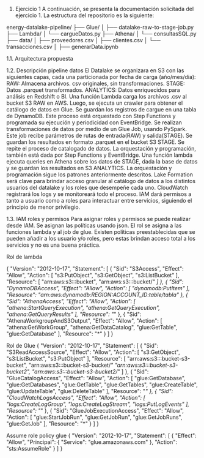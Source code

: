 1. Ejercicio 1
A continuación, se presenta la documentación solicitada del ejercicio 1.
La estructura del repositorio es la siguiente:

energy-datalake-pipeline/
├── Glue/
│   ├── datalake-raw-to-stage-job.py
├── Lambda/
│   └── cargueDatos.py
├── Athena/
│   └── consultasSQL.py
├── data/
│   ├── proveedores.csv
│   ├── clientes.csv
│   └── transacciones.csv
│   ├── generarData.ipynb



1.1. Arquitectura propuesta


1.2. Descripción pipeline datos
El Datalake se organizara en S3 con las siguientes capas, cada una particionada por fecha de carga (año/mes/dia):
RAW: Almacena archivos. csv originales, sin transformaciones.
STAGE: Datos .parquet transformados. 
ANALYTICS: Datos enriquecidos para análisis en Redshift o BI.
Una función Lambda carga los archivos .csv al bucket S3 RAW en AWS. Luego, se ejecuta un crawler para obtener el catálogo de datos en Glue. Se guardan los registros de cargue en una tabla de DynamoDB. Este proceso está orquestado con Step Functions y programada su ejecución y periodicidad con EventBridge.
Se realizan transformaciones de datos por medio de un Glue Job, usando PySpark. Este job recibe parámetros de rutas de entrada(RAW) y salida(STAGE). Se guardan los resultados en formato .parquet en el bucket S3 STAGE. Se repite el proceso de catalogado de datos. La orquestación y programación, también está dada por Step Functions y EventBridge.
Una función lambda ejecuta queries en Athena sobre los datos de STAGE, dada la base de datos y se guardan los resultados en S3 ANALYTICS. La orquestación y programación sigue los patrones anteriormente descritos.
Lake Formation será clave para brindar acceso granular al catálogo de datos a los distintos usuarios del datalake y los roles que desempeñe cada uno. CloudWatch registrará los logs y se monitoreará todo el proceso. IAM dará permisos a tanto a usuario como a roles para interactuar entre servicios, siguiendo el principio de menor privilegio. 

1.3. IAM roles y permisos
Para asignar roles y permisos se puede realizar desde IAM. Se asignan las políticas usando json. El rol se asigna a las funciones lambda y al job de glue. Existen políticas preestablecidas que se pueden añadir a los usuario y/o roles, pero estas brindan acceso total a los servicios y no es una buena práctica. 

Rol de lambda

{
  "Version": "2012-10-17",
  "Statement": [
    {
      "Sid": "S3Access",
      "Effect": "Allow",
      "Action": [
        "s3:PutObject",
        "s3:GetObject",
        "s3:ListBucket"
      ],
      "Resource": [
        "arn:aws:s3:::bucket",
        "arn:aws:s3:::bucket/*"
      ]
    },
    {
      "Sid": "DynamoDBAccess",
      "Effect": "Allow",
      "Action": [
        "dynamodb:PutItem"
      ],
      "Resource": "arn:aws:dynamodb:REGION:ACCOUNT_ID:table/tabla"
    },
    {
      "Sid": "AthenaAccess",
      "Effect": "Allow",
      "Action": [
        "athena:StartQueryExecution",
        "athena:GetQueryExecution",
        "athena:GetQueryResults"
      ],
      "Resource": "*"
    },
    {
      "Sid": "AthenaWorkgroupAndS3Output",
      "Effect": "Allow",
      "Action": [
        "athena:GetWorkGroup",
        "athena:GetDataCatalog",
        "glue:GetTable",
        "glue:GetDatabase"
      ],
      "Resource": "*"
    }
  ]
}

Rol de Glue
{
  "Version": "2012-10-17",
  "Statement": [
    {
      "Sid": "S3ReadAccessSource",
      "Effect": "Allow",
      "Action": [
        "s3:GetObject",
        "s3:ListBucket",
        "s3:PutObject"
      ],
      "Resource": [
        "arn:aws:s3:::bucket-s3-bucket",
        "arn:aws:s3:::bucket-s3-bucket/*"
        "arn:aws:s3:::bucket-s3-bucket2",
        "arn:aws:s3:::bucket-s3-bucket2/*"
      ]
    },
    {
      "Sid": "GlueCatalogAccess",
      "Effect": "Allow",
      "Action": [
        "glue:GetDatabase",
        "glue:GetDatabases",
        "glue:GetTable",
        "glue:GetTables",
        "glue:CreateTable",
        "glue:UpdateTable",
        "glue:DeleteTable"
      ],
      "Resource": "*"
    },
    {
      "Sid": "CloudWatchLogsAccess",
      "Effect": "Allow",
      "Action": [
        "logs:CreateLogGroup",
        "logs:CreateLogStream",
        "logs:PutLogEvents"
      ],
      "Resource": "*"
    },
    {
      "Sid": "GlueJobExecutionAccess",
      "Effect": "Allow",
      "Action": [
        "glue:StartJobRun",
        "glue:GetJobRun",
        "glue:GetJobRuns",
        "glue:GetJob"
      ],
      "Resource": "*"
    }
  ]
}

Assume role policy glue
{
  "Version": "2012-10-17",
  "Statement": [
    {
      "Effect": "Allow",
      "Principal": {
        "Service": "glue.amazonaws.com"
      },
      "Action": "sts:AssumeRole"
    }
  ]
}


